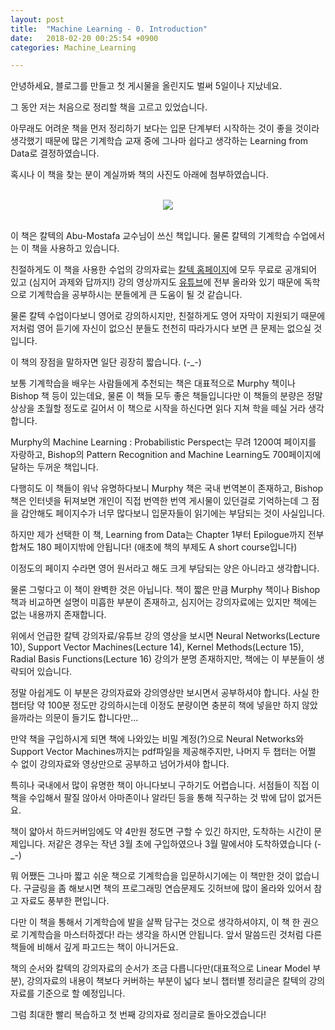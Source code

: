 ```yaml
---
layout: post
title:  "Machine Learning - 0. Introduction"
date:   2018-02-20 00:25:54 +0900
categories: Machine_Learning

---
```


안녕하세요, 블로그를 만들고 첫 게시물을 올린지도 벌써 5일이나 지났네요.

그 동안 저는 처음으로 정리할 책을 고르고 있었습니다.

아무래도 어려운 책을 먼저 정리하기 보다는 입문 단계부터 시작하는 것이 좋을 것이라 생각했기 때문에 많은 기계학습 교재 중에 그나마 쉽다고 생각하는 Learning from Data로 결정하였습니다.

혹시나 이 책을 찾는 분이 계실까봐 책의 사진도 아래에 첨부하였습니다.




<br>
<center><img src="https://user-images.githubusercontent.com/35926730/36386209-58125072-15d8-11e8-962c-58a0d3acaf53.jpg"></center>
<br>

이 책은 칼텍의 Abu-Mostafa 교수님이 쓰신 책입니다. 물론 칼텍의 기계학습 수업에서는 이 책을 사용하고 있습니다.

친절하게도 이 책을 사용한 수업의 강의자료는 [칼텍 홈페이지](https://work.caltech.edu/textbook.html)에 모두 무료로 공개되어 있고 (심지어 과제와 답까지!) 강의 영상까지도 [유튜브](https://www.youtube.com/watch?v=mbyG85GZ0PI&list=PLD63A284B7615313A)에 전부 올라와 있기 때문에 독학으로 기계학습을 공부하시는 분들에게 큰 도움이 될 것 같습니다.

물론 칼텍 수업이다보니 영어로 강의하시지만, 친절하게도 영어 자막이 지원되기 때문에 저처럼 영어 듣기에 자신이 없으신 분들도 천천히 따라가시다 보면 큰 문제는 없으실 것입니다.

이 책의 장점을 말하자면 일단 굉장히 짧습니다. (-_-)

보통 기계학습을 배우는 사람들에게 추천되는 책은 대표적으로 Murphy 책이나 Bishop 책 등이 있는데요, 물론 이 책들 모두 좋은 책들입니다만 이 책들의 분량은 정말 상상을 초월할 정도로 길어서 이 책으로 시작을 하신다면 읽다 지쳐 학을 떼실 거라 생각합니다.

Murphy의 Machine Learning : Probabilistic Perspect는 무려 1200여 페이지를 자랑하고, Bishop의 Pattern Recognition and Machine Learning도 700페이지에 달하는 두꺼운 책입니다.

다행히도 이 책들이 워낙 유명하다보니 Murphy 책은 국내 번역본이 존재하고, Bishop 책은 인터넷을 뒤져보면 개인이 직접 번역한 번역 게시물이 있던걸로 기억하는데 그 점을 감안해도 페이지수가 너무 많다보니 입문자들이 읽기에는 부담되는 것이 사실입니다.

하지만 제가 선택한 이 책, Learning from Data는 Chapter 1부터 Epilogue까지 전부 합쳐도 180 페이지밖에 안됩니다! (애초에 책의 부제도 A short course입니다)

이정도의 페이지 수라면 영어 원서라고 해도 크게 부담되는 양은 아니라고 생각합니다.

물론 그렇다고 이 책이 완벽한 것은 아닙니다. 책이 짧은 만큼 Murphy 책이나 Bishop 책과 비교하면 설명이 미흡한 부분이 존재하고, 심지어는 강의자료에는 있지만 책에는 없는 내용까지 존재합니다.

위에서 언급한 칼텍 강의자료/유튜브 강의 영상을 보시면 Neural Networks(Lecture 10), Support Vector Machines(Lecture 14), Kernel Methods(Lecture 15), Radial Basis Functions(Lecture 16) 강의가 분명 존재하지만, 책에는 이 부분들이 생략되어 있습니다.

정말 아쉽게도 이 부분은 강의자료와 강의영상만 보시면서 공부하셔야 합니다. 사실 한 챕터당 약 100분 정도만 강의하시는데 이정도 분량이면 충분히 책에 넣을만 하지 않았을까라는 의문이 들기도 합니다만...

만약 책을 구입하시게 되면 책에 나와있는 비밀 계정(?)으로 Neural Networks와 Support Vector Machines까지는 pdf파일을 제공해주지만, 나머지 두 챕터는 어쩔 수 없이 강의자료와 영상만으로 공부하고 넘어가셔야 합니다.

특히나 국내에서 많이 유명한 책이 아니다보니 구하기도 어렵습니다. 서점들이 직접 이 책을 수입해서 팔질 않아서 아마존이나 알라딘 등을 통해 직구하는 것 밖에 답이 없거든요.

책이 얇아서 하드커버임에도 약 4만원 정도면 구할 수 있긴 하지만, 도착하는 시간이 문제입니다. 저같은 경우는 작년 3월 초에 구입하였으나 3월 말에서야 도착하였습니다 (-_-)

뭐 어쨌든 그나마 짧고 쉬운 책으로 기계학습을 입문하시기에는 이 책만한 것이 없습니다. 구글링을 좀 해보시면 책의 프로그래밍 연습문제도 깃허브에 많이 올라와 있어서 참고 자료도 풍부한 편입니다.

다만 이 책을 통해서 기계학습에 발을 살짝 담구는 것으로 생각하셔야지, 이 책 한 권으로 기계학습을 마스터하겠다! 라는 생각을 하시면 안됩니다. 앞서 말씀드린 것처럼 다른 책들에 비해서 깊게 파고드는 책이 아니거든요.

책의 순서와 칼텍의 강의자료의 순서가 조금 다릅니다만(대표적으로 Linear Model 부분), 강의자료의 내용이 책보다 커버하는 부분이 넓다 보니 챕터별 정리글은 칼텍의 강의자료를 기준으로 할 예정입니다.

그럼 최대한 빨리 복습하고 첫 번째 강의자료 정리글로 돌아오겠습니다!